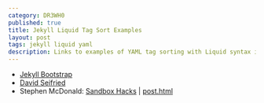 ```yaml
---
category: DR3WH0
published: true
title: Jekyll Liquid Tag Sort Examples
layout: post
tags: jekyll liquid yaml
description: Links to examples of YAML tag sorting with Liquid syntax in Jekyll.
---
```


* [Jekyll Bootstrap](https://github.com/plusjade/jekyll-bootstrap)
* [David Seifried](http://dseifried.wordpress.com/2011/11/25/jekyll-yaml-front-matter-and-the-liquid-templating-system/)
* Stephen McDonald: [Sandbox Hacks](http://blog.jupo.org/2013/05/05/sandboxed-jekyll-hacks/)
  |   [post.html](https://github.com/stephenmcd/stephenmcd.github.com/blob/master/_layouts/post.html)

